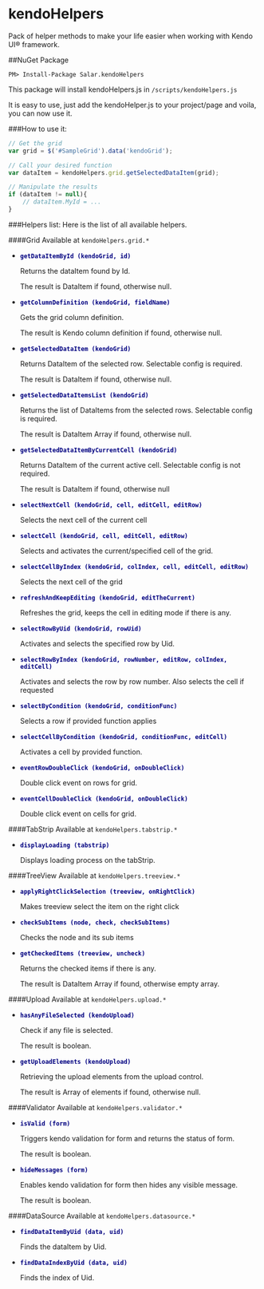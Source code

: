 # kendoHelpers
Pack of helper methods to make your life easier when working with Kendo UI® framework.


##NuGet Package 
```
PM> Install-Package Salar.kendoHelpers
```
This package will install kendoHelpers.js in `/scripts/kendoHelpers.js`

It is easy to use, just add the kendoHelper.js to your project/page and voila, you can now use it.

###How to use it:
```js
// Get the grid
var grid = $('#SampleGrid').data('kendoGrid');

// Call your desired function
var dataItem = kendoHelpers.grid.getSelectedDataItem(grid);

// Manipulate the results
if (dataItem != null){
    // dataItem.MyId = ...
}
```

###Helpers list:
Here is the list of all available helpers.

####Grid
Available at `kendoHelpers.grid.*`

* <font color="navy">**`getDataItemById (kendoGrid, id)`**</font>

    Returns the dataItem found by Id.

    The result is DataItem if found, otherwise null.

* <font color="navy">**`getColumnDefinition (kendoGrid, fieldName)`**</font>

    Gets the grid column definition.

    The result is Kendo column definition if found, otherwise null.

* <font color="navy">**`getSelectedDataItem (kendoGrid)`**</font>

    Returns DataItem of the selected row. Selectable config is required.

    The result is DataItem if found, otherwise null.

* <font color="navy">**`getSelectedDataItemsList (kendoGrid)`**</font>

    Returns the list of DataItems from the selected rows. Selectable config is required.

    The result is DataItem Array if found, otherwise null.

* <font color="navy">**`getSelectedDataItemByCurrentCell (kendoGrid)`**</font>

    Returns DataItem of the current active cell. Selectable config is not required.

    The result is DataItem if found, otherwise null

* <font color="navy">**`selectNextCell (kendoGrid, cell, editCell, editRow)`**</font>

    Selects the next cell of the current cell

* <font color="navy">**`selectCell (kendoGrid, cell, editCell, editRow)`**</font>

    Selects and activates the current/specified cell of the grid.

* <font color="navy">**`selectCellByIndex (kendoGrid, colIndex, cell, editCell, editRow)`**</font>

    Selects the next cell of the grid

* <font color="navy">**`refreshAndKeepEditing (kendoGrid, editTheCurrent)`**</font>

    Refreshes the grid, keeps the cell in editing mode if there is any.

* <font color="navy">**`selectRowByUid (kendoGrid, rowUid)`**</font>

    Activates and selects the specified row by Uid.

* <font color="navy">**`selectRowByIndex (kendoGrid, rowNumber, editRow, colIndex, editCell)`**</font>

    Activates and selects the row by row number. Also selects the cell if requested

* <font color="navy">**`selectByCondition (kendoGrid, conditionFunc)`**</font>

    Selects a row if provided function applies

* <font color="navy">**`selectCellByCondition (kendoGrid, conditionFunc, editCell)`**</font>

    Activates a cell by provided function.

* <font color="navy">**`eventRowDoubleClick (kendoGrid, onDoubleClick)`**</font>

    Double click event on rows for grid.

* <font color="navy">**`eventCellDoubleClick (kendoGrid, onDoubleClick)`**</font>

    Double click event on cells for grid.

####TabStrip
Available at `kendoHelpers.tabstrip.*`

* <font color="navy">**`displayLoading (tabstrip)`**</font>

    Displays loading process on the tabStrip.

####TreeView
Available at `kendoHelpers.treeview.*`

* <font color="navy">**`applyRightClickSelection (treeview, onRightClick)`**</font>

    Makes treeview select the item on the right click

* <font color="navy">**`checkSubItems (node, check, checkSubItems)`**</font>

    Checks the node and its sub items

* <font color="navy">**`getCheckedItems (treeview, uncheck)`**</font>

    Returns the checked items if there is any.

    The result is DataItem Array if found, otherwise empty array.

####Upload
Available at `kendoHelpers.upload.*`

* <font color="navy">**`hasAnyFileSelected (kendoUpload)`**</font>

    Check if any file is selected.

    The result is boolean.

* <font color="navy">**`getUploadElements (kendoUpload)`**</font>

    Retrieving the upload elements from the upload control.

    The result is Array of elements if found, otherwise null.

####Validator
Available at `kendoHelpers.validator.*`

* <font color="navy">**`isValid (form)`**</font>

    Triggers kendo validation for form and returns the status of form.

    The result is boolean.

* <font color="navy">**`hideMessages (form)`**</font>

    Enables kendo validation for form then hides any visible message.

    The result is boolean.

####DataSource
Available at `kendoHelpers.datasource.*`

* <font color="navy">**`findDataItemByUid (data, uid)`**</font>

    Finds the dataItem by Uid.

* <font color="navy">**`findDataIndexByUid (data, uid)`**</font>

    Finds the index of Uid.

